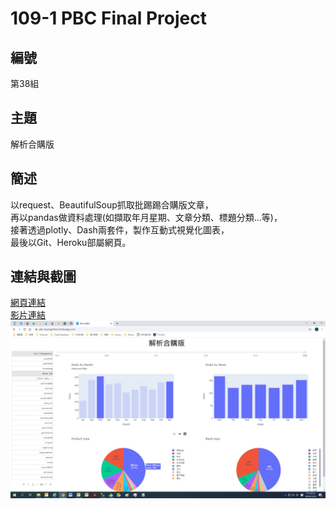 # 109-1 PBC Final Project

## 編號
第38組

## 主題
解析合購版

## 簡述
以request、BeautifulSoup抓取批踢踢合購版文章，  
再以pandas做資料處理(如擷取年月星期、文章分類、標題分類...等)，  
接著透過plotly、Dash兩套件，製作互動式視覺化圖表，  
最後以Git、Heroku部屬網頁。

## 連結與截圖
[網頁連結](https://pbc-buytogether.herokuapp.com/)  
[影片連結](https://drive.google.com/file/d/11hxTunMbw0F-aRaXMiodzWkXBhOrrrJn/view?usp=sharing)  
![網頁截圖](https://github.com/PinJu-Chen/PTT-Analysis/blob/main/file/prtscr.jpg)
